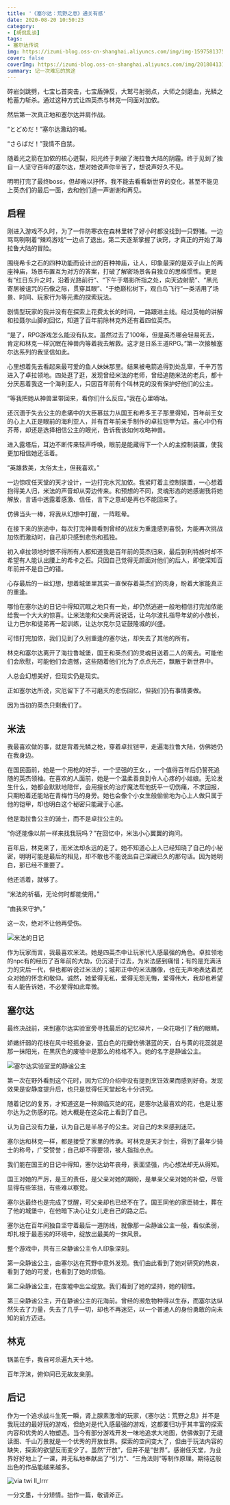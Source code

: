 ```yaml
---
title: '《塞尔达：荒野之息》通关有感'
date: 2020-08-20 10:50:23
category: 
- [胡侃乱谈]
tags: 
- 塞尔达传说
img: https://izumi-blog.oss-cn-shanghai.aliyuncs.com/img/img-159758137576917fbbd31c8760f938deca034e91c98f5.jpg
cover: false
coverImg: https://izumi-blog.oss-cn-shanghai.aliyuncs.com/img/20180413101445_VXV2l.png
summary: 记一次难忘的旅途
---
```



碎岩剑跳劈，七宝匕首突击，七宝盾弹反，大鹫弓射弱点，大师之剑磨血，光鳞之枪蓄力斩杀。通过这种方式让四英杰与林克一同面对加侬。

然后第一次真正地和塞尔达并肩作战。

“とどめだ！”塞尔达激动的喊。

“さらばだ！”我情不自禁。

随着光之箭在加侬的核心迸裂，阳光终于刺破了海拉鲁大陆的阴霾。终于见到了独自一人坚守百年的塞尔达，想对她说声你辛苦了，想说声好久不见。

明明打完了最终boss，但却难以抒怀。我不能去看看新世界的变化，甚至不能见上英杰们的最后一面，去和他们道一声谢谢和再见。
 <!--more-->

##  启程

刚进入游戏不久时，为了一件防寒衣在森林里转了好小时都没找到一只野猪。一边骂骂咧咧着“辣鸡游戏”一边点了退出。第二天逐渐掌握了诀窍，才真正的开始了海拉鲁大陆的冒险。

围绕希卡之石的四种功能而设计出的百种神庙，让人，印象最深的是双子山上的两座神庙，场景布置互为对方的答案，打破了解密场景各自独立的思维惯性。更是有“红日东升之时，沿着光路前行”、“下午于塔影所指之处，向天边射箭”、“黑光寄居被诅咒的石像之际，贯穿其眼”、“于绝巅松树下，观白鸟飞行”一类活用了场景、时间、玩家行为等元素的探索玩法。

剧情型玩家的我并没有在探索上花费太长的时间，一路跟进主线。经过英帕的讲解和拉聂尔山脚的回忆，知道了百年前除林克外还有着四位英杰。

“是了，RPG游戏怎么能没有队友。虽然过去了100年，但是英杰哪会轻易死去，肯定和林克一样沉眠在神兽内等着我去解救。这才是日系王道RPG。”第一次接触塞尔达系列的我坚信如此。

心里想着先去看起来最可爱的鱼人妹妹那里。结果被电箭追得到处乱窜，千辛万苦进入了卓拉领地。四处逛了逛，发现曾经米法的老师，曾经追随米法的老兵，都十分厌恶着我这一个海利亚人，只因百年前有个叫林克的没有保护好他们的公主。

“等我把她从神兽里带回来，看你们什么反应。”我在心里嘀咕。

还沉湎于失去公主的悲痛中的大臣慕兹力从国王和希多王子那里得知，百年前王女的心上人正是眼前的海利亚人，并有百年前亲手制作的卓拉铠甲为证。虽心中仍有芥蒂，却还是选择相信公主的眼光，告诉我该如何攻略神兽。

进入露塔后，耳边不断传来轻声呼唤，眼前是能藏得下一个人的主控制装置，使我更加相信她还活着。

“英雄救美，太俗太土，但我喜欢。”

一边惊叹任天堂的天才设计，一边打完水咒加侬。我紧盯着主控制装置，一心想着抱得美人归，米法的声音却从旁边传来。和预想的不同，灵魂形态的她感谢我将她解放，言语中透露着感激、信任，言下之意却是再也不能回来了。

仿佛当头一棒，将我从幻想中打醒，一阵眩晕。

在接下来的旅途中，每次打完神兽看到曾经的战友为重逢感到喜悦，为能再次挑战加侬而激动时，自己却只感到悲伤和孤独。

初入卓拉领地时恨不得所有人都知道我是百年前的英杰归来，最后到利特族时却不希望有人能认出腰上的希卡之石。只因自己觉得无颜面对他们的后人，即使深知百年前并不是自己的错。

心存最后的一丝幻想，想着城堡里其实一直保存着英杰们的肉身，盼着大家能真正的重逢。

哪怕在塞尔达的日记中得知沉眠之地只有一处，却仍然逃避一般地相信打完加侬能给我一个大大的惊喜。让米法能和父亲再说说话，让乌尔波扎指导年幼的小族长，让力巴尔和徒弟再一起训练，让达尔克尔见证鼓隆城的兴盛。

可惜打完加侬，我们见到了久别重逢的塞尔达，却失去了其他的所有。

林克和塞尔达离开了海拉鲁城堡，国王和英杰们的灵魂目送着二人的离去。可能他们会欣慰，可能他们会遗憾，这些随着他们化为了点点光芒，飘散于新世界中。

人总会幻想美好，但现实仍是现实。

正如塞尔达所说，灾厄留下了不可磨灭的悲伤回忆，但我们仍有事情要做。

因为当初的英杰只剩我们了。

## 米法

我最喜欢做的事，就是背着光鳞之枪，穿着卓拉铠甲，走遍海拉鲁大陆，仿佛她仍在我身边。

在国民面前，她是一个用枪的好手，一个坚强的王女，，一个值得百年后仍誓死追随的英杰领袖。在喜欢的人面前，她是一个温柔善良到令人心疼的小姑娘。无论发生什么，她都会默默地陪伴，会用擅长的治疗魔法帮他抚平一切伤痛，不求回报，只期盼着还能站在青梅竹马的身旁。她也会像个小女生般偷偷地为心上人做只属于他的铠甲，却也明白这个秘密只能藏于心底。

他是海拉鲁公主的骑士，而不是卓拉公主的。

“你还能像以前一样来找我玩吗？”在回忆中，米法小心翼翼的询问。

百年后，林克来了，而米法却永远的走了。她不知道心上人已经知晓了自己的小秘密，明明可能是最后的相见，却不敢也不能说出自己深藏已久的那句话。因为她明白，那已经不重要了。

他还活着，就够了。

“米法的祈福，无论何时都能使用。”

“由我来守护。”

这一次，绝对不让他再受伤。

![米法的日记](https://izumi-blog.oss-cn-shanghai.aliyuncs.com/img/pict_022.jpg)

作为玩家而言，我最喜欢米法。她是四英杰中让玩家代入感最强的角色。卓拉领地的npc有的经历了百年前的大劫，仍沉浸于过去，为米法感到痛惜；有的是充满活力的灾后一代，但也都听说过米法的；城邦正中的米法雕像，也在无声地表达着民众对她的怀念和敬仰。诚然，她爱得无私，爱得无怨无悔，爱得伟大，我却也希望有人能告诉她，不必爱得如此卑微。

## 塞尔达

最终决战前，来到塞尔达实验室旁寻找最后的记忆碎片，一朵花吸引了我的眼睛。

娇嫩纤弱的花枝在风中轻摇身姿，蓝白色的花瓣仿佛湛蓝的天，白与黄的花蕊就是那一抹阳光，在黑灰色的废墟中是那么的格格不入。她的名字是静谧公主。

![塞尔达实验室里的静谧公主](https://izumi-blog.oss-cn-shanghai.aliyuncs.com/img/pict_018.jpg)

第一次在野外看到这个花时，因为它的介绍中没有提到烹饪效果而感到好奇。发现效果是安静度提升后，也只是觉得任天堂起名十分讲究。

随着记忆的复苏，才知道这是一种濒临灭绝的花，是塞尔达最喜欢的花，也是让塞尔达为之伤感的花。她大概是在这朵花上看到了自己。

认为自己没有力量，认为自己是半吊子的公主。对自己的未来感到迷茫。

塞尔达和林克一样，都是接受了家里的传承。可林克是天才剑士，得到了最年少骑士的称号，广受赞誉；自己却不得要领，被人指指点点。

我们能在国王的日记中得知，塞尔达幼年丧母，表面坚强，内心想法却无从得知。

国王对她的严厉，是王的责任，是父亲对她的期盼，是单亲父亲对她的补偿，尽管显得有些笨拙，有些难以察觉。

塞尔达最终也是完成了觉醒，可父亲却也已经不在了。国王同他的家臣骑士，葬在了他的城堡中，在他暗下决心让女儿走自己的路之后。

塞尔达在百年间独自坚守着最后一道防线，就像那一朵静谧公主一般，看似柔弱，却扎根于最恶劣的环境中，绽放出最美的一抹风景。

整个游戏中，共有三朵静谧公主令人印象深刻。

第一朵静谧公主，由塞尔达在荒野中意外发现。我们由此看到了她对研究的热衷，看到了她的可爱，也看到了她的烦恼。

第二朵静谧公主，在废墟中出尘绽放。我们看到了她的坚持，她的韧性。

第三朵静谧公主，开在静谧公主的花海前。曾经的濒危物种得以生存，而塞尔达纵然失去了力量，失去了几乎一切，却也不再迷茫，以一个普通人的身份勇敢的向未知的前方迈进。

## 林克

锅盖在手，我自可杀遍九天十地。

百年浮沫，俯仰间已无故友亲朋。



## 后记

作为一个追求战斗生死一瞬，肾上腺素激增的玩家，《塞尔达：荒野之息》并不是我玩过的最好玩的游戏，但绝对是代入感最强的游戏，这都要归功于其丰富的探索内容和优秀的人物塑造。当今有部分游戏开发一味地追求大地图，仿佛做到了无缝读图、千山万景就是一个优秀的开放世界。探索的空间变大了，但由于玩法内容的缺失，探索的欲望反而变少了。虽然“开放”，但并不是“世界”。感谢任天堂，为业界好好地上了一课，并无私地奉献出了“引力”、“三角法则”等制作原理。期待这般出色的作品能越来越多。

![via twi ll_lrrr](https://izumi-blog.oss-cn-shanghai.aliyuncs.com/img/bcf4a4b43568c0db100919f0b2a5cbfa.jpg)

一分文墨，十分矫情。拙作一篇，敬请斧正。